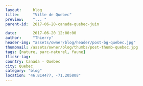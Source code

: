 ```yaml
---
layout:     blog
title:      "Ville de Quebec"
preview:    "... "
parent-id:  2017-06-20-canada-quebec-juin

date:       2017-06-20 12:00:00
author:     "Thierry"
header-img: "assets/owner/blog/header/post-bg-quebec.jpg"
thumbnail: /assets/owner/blog/thumbs/post-thumb-quebec.jpg
tags: [nature, parc-naturel, faune]
flickr-tag: 
country: Canada - Quebec
city: Quebec
category: "blog"
location: "46.814477, -71.205808"
---
```


